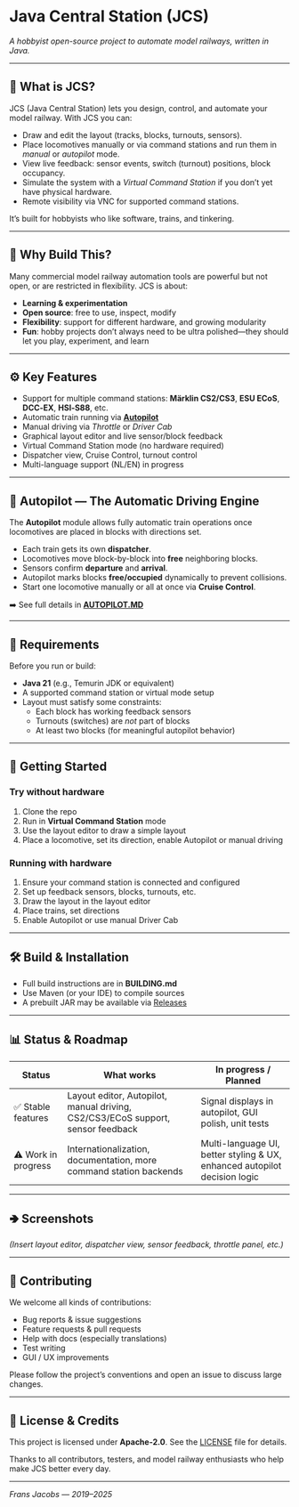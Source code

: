 # Java Central Station (JCS)

*A hobbyist open-source project to automate model railways, written in Java.*

---

## 🚂 What is JCS?

JCS (Java Central Station) lets you design, control, and automate your model railway. With JCS you can:

- Draw and edit the layout (tracks, blocks, turnouts, sensors).  
- Place locomotives manually or via command stations and run them in *manual* or *autopilot* mode.  
- View live feedback: sensor events, switch (turnout) positions, block occupancy.  
- Simulate the system with a *Virtual Command Station* if you don’t yet have physical hardware.  
- Remote visibility via VNC for supported command stations.  

It’s built for hobbyists who like software, trains, and tinkering.

---

## 🎯 Why Build This?

Many commercial model railway automation tools are powerful but not open, or are restricted in flexibility. JCS is about:

- **Learning & experimentation**  
- **Open source**: free to use, inspect, modify  
- **Flexibility**: support for different hardware, and growing modularity  
- **Fun**: hobby projects don’t always need to be ultra polished—they should let you play, experiment, and learn

---

## ⚙️ Key Features

- Support for multiple command stations: **Märklin CS2/CS3**, **ESU ECoS**, **DCC‑EX**, **HSI‑S88**, etc.  
- Automatic train running via [**Autopilot**](./AUTOPILOT.MD)  
- Manual driving via *Throttle* or *Driver Cab*  
- Graphical layout editor and live sensor/block feedback  
- Virtual Command Station mode (no hardware required)  
- Dispatcher view, Cruise Control, turnout control  
- Multi-language support (NL/EN) in progress  

---

## 🤖 Autopilot — The Automatic Driving Engine

The **Autopilot** module allows fully automatic train operations once locomotives are placed in blocks with directions set.

- Each train gets its own **dispatcher**.
- Locomotives move block-by-block into **free** neighboring blocks.
- Sensors confirm **departure** and **arrival**.
- Autopilot marks blocks **free/occupied** dynamically to prevent collisions.
- Start one locomotive manually or all at once via **Cruise Control**.

➡️ See full details in [**AUTOPILOT.MD**](./AUTOPILOT.MD)  

---

## 🧰 Requirements

Before you run or build:

- **Java 21** (e.g., Temurin JDK or equivalent)  
- A supported command station or virtual mode setup  
- Layout must satisfy some constraints:
  - Each block has working feedback sensors  
  - Turnouts (switches) are *not* part of blocks  
  - At least two blocks (for meaningful autopilot behavior)  

---

## 🚀 Getting Started

### Try without hardware

1. Clone the repo  
2. Run in **Virtual Command Station** mode  
3. Use the layout editor to draw a simple layout  
4. Place a locomotive, set its direction, enable Autopilot or manual driving  

### Running with hardware

1. Ensure your command station is connected and configured  
2. Set up feedback sensors, blocks, turnouts, etc.  
3. Draw the layout in the layout editor  
4. Place trains, set directions  
5. Enable Autopilot or use manual Driver Cab  

---

## 🛠 Build & Installation

- Full build instructions are in **BUILDING.md**  
- Use Maven (or your IDE) to compile sources  
- A prebuilt JAR may be available via [Releases](https://github.com/fransjacobs/model-railway/releases)  

---

## 📊 Status & Roadmap

| Status | What works | In progress / Planned |
|---|---|---|
| ✅ Stable features | Layout editor, Autopilot, manual driving, CS2/CS3/ECoS support, sensor feedback | Signal displays in autopilot, GUI polish, unit tests |
| ⚠️ Work in progress | Internationalization, documentation, more command station backends | Multi-language UI, better styling & UX, enhanced autopilot decision logic |

---

## 🢂 Screenshots

*(Insert layout editor, dispatcher view, sensor feedback, throttle panel, etc.)*

---

## 🤝 Contributing

We welcome all kinds of contributions:

- Bug reports & issue suggestions  
- Feature requests & pull requests  
- Help with docs (especially translations)  
- Test writing  
- GUI / UX improvements  

Please follow the project’s conventions and open an issue to discuss large changes.

---

## 📄 License & Credits

This project is licensed under **Apache‑2.0**. See the [LICENSE](LICENSE) file for details.  

Thanks to all contributors, testers, and model railway enthusiasts who help make JCS better every day.  

---

*Frans Jacobs — 2019–2025*
